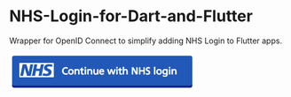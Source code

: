 # NHS-Login-for-Dart-and-Flutter
Wrapper for OpenID Connect to simplify adding NHS Login to Flutter apps.

![Alt text](assets/login_button.png "Login button")